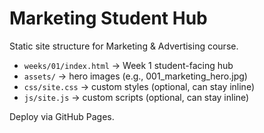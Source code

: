 # Marketing Student Hub

Static site structure for Marketing & Advertising course.

- `weeks/01/index.html` → Week 1 student-facing hub
- `assets/` → hero images (e.g., 001_marketing_hero.jpg)
- `css/site.css` → custom styles (optional, can stay inline)
- `js/site.js` → custom scripts (optional, can stay inline)

Deploy via GitHub Pages.
